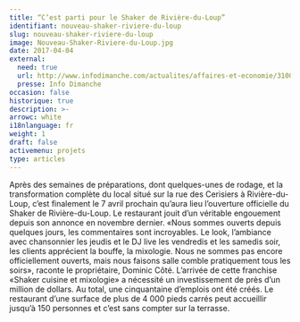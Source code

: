 ```yaml
---
title: “C’est parti pour le Shaker de Rivière-du-Loup”
identifiant: nouveau-shaker-riviere-du-loup
slug: nouveau-shaker-riviere-du-loup
image: Nouveau-Shaker-Riviere-du-Loup.jpg
date: 2017-04-04
external:
  need: true
  url: http://www.infodimanche.com/actualites/affaires-et-economie/310076/cest-parti-pour-le-shaker-de-riviere-du-loup
  presse: Info Dimanche
occasion: false
historique: true
description: >-
arrowc: white
i18nlanguage: fr
weight: 1
draft: false
activemenu: projets
type: articles
---
```

Après des semaines de préparations, dont quelques-unes de rodage, et la transformation complète du local situé sur la rue des Cerisiers à Rivière-du-Loup, c’est finalement le 7 avril prochain qu’aura lieu l’ouverture officielle du Shaker de Rivière-du-Loup. Le restaurant jouit d’un véritable engouement depuis son annonce en novembre dernier. «Nous sommes ouverts depuis quelques jours, les commentaires sont incroyables. Le look, l’ambiance avec chansonnier les jeudis et le DJ live les vendredis et les samedis soir, les clients apprécient la bouffe, la mixologie. Nous ne sommes pas encore officiellement ouverts, mais nous faisons salle comble pratiquement tous les soirs», raconte le propriétaire, Dominic Côté. L’arrivée de cette franchise «Shaker cuisine et mixologie» a nécessité un investissement de près d’un million de dollars. Au total, une cinquantaine d’emplois ont été créés. Le restaurant d’une surface de plus de 4 000 pieds carrés peut accueillir jusqu’à 150 personnes et c’est sans compter sur la terrasse.

